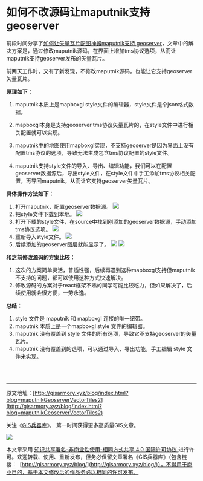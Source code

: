 # 如何不改源码让maputnik支持geoserver

前段时间分享了[如何让矢量瓦片配图神器maputnik支持 geoserver](http://gisarmory.xyz/blog/index.html?blog=maputnikGeoserverVectorTiles)，文章中的解决方案是，通过修改maputnik源码，在界面上增加tms协议选项，从而让maputnik支持geoserver发布的矢量瓦片。

前两天工作时，又有了新发现，不修改maputnik源码，也能让它支持geoserver矢量瓦片。

**原理如下：**

1. maputnik本质上是mapboxgl style文件的编辑器，style文件是个json格式数据。
2. mapboxgl本身是支持geoserver tms协议矢量瓦片的，在style文件中进行相关配置就可以实现。

3. maputnik中的地图使用mapboxgl实现，不支持geoserver是因为界面上没有配置tms协议的选项，导致无法生成包含tms协议配置的style文件。

4. maputnik支持style文件的导入、导出、编辑功能，我们可以在配置geoserver数据源后，导出style文件，在style文件中手工添加tms协议相关配置，再导回maputnik，从而让它支持geoserver矢量瓦片。


**具体操作方法如下：**

1. 打开maputnik，配置geoserver数据源。
   ![](http://blogimage.gisarmory.xyz/20210504150744.png?imageView2/0/interlace/1/q/75|watermark/2/text/R0lT5YW15Zmo5bqT/font/5b6u6L2v6ZuF6buR/fontsize/1000/fill/IzgzODM4Mw==/dissolve/80/gravity/SouthEast/dx/10/dy/10|imageslim)
2. 把style文件下载到本地。
   ![](http://blogimage.gisarmory.xyz/20210504150857.png?imageView2/0/interlace/1/q/75|watermark/2/text/R0lT5YW15Zmo5bqT/font/5b6u6L2v6ZuF6buR/fontsize/1000/fill/IzgzODM4Mw==/dissolve/80/gravity/SouthEast/dx/10/dy/10|imageslim)
3. 打开下载的style文件，在source中找到刚添加的geoserver数据源，手动添加tms协议选项。
   ![](C:\Users\xiaolei\AppData\Roaming\Typora\typora-user-images\image-20210504121550090.png?imageView2/0/interlace/1/q/75|watermark/2/text/R0lT5YW15Zmo5bqT/font/5b6u6L2v6ZuF6buR/fontsize/1000/fill/IzgzODM4Mw==/dissolve/80/gravity/SouthEast/dx/10/dy/10|imageslim)
4. 重新导入style文件。
   ![](C:\Users\xiaolei\AppData\Roaming\Typora\typora-user-images\image-20210504121726042.png?imageView2/0/interlace/1/q/75|watermark/2/text/R0lT5YW15Zmo5bqT/font/5b6u6L2v6ZuF6buR/fontsize/1000/fill/IzgzODM4Mw==/dissolve/80/gravity/SouthEast/dx/10/dy/10|imageslim)
5. 后续添加的geoserver图层就能显示了。
   ![](C:\Users\xiaolei\AppData\Roaming\Typora\typora-user-images\image-20210504150332187.png?imageView2/0/interlace/1/q/75|watermark/2/text/R0lT5YW15Zmo5bqT/font/5b6u6L2v6ZuF6buR/fontsize/1000/fill/IzgzODM4Mw==/dissolve/80/gravity/SouthEast/dx/10/dy/10|imageslim)
   ![](C:\Users\xiaolei\AppData\Roaming\Typora\typora-user-images\image-20210504150444734.png?imageView2/0/interlace/1/q/75|watermark/2/text/R0lT5YW15Zmo5bqT/font/5b6u6L2v6ZuF6buR/fontsize/1000/fill/IzgzODM4Mw==/dissolve/80/gravity/SouthEast/dx/10/dy/10|imageslim)

**和之前修改源码的方案比较：**

1. 这次的方案简单灵活，普适性强，后续再遇到这种mapboxgl支持但maputnik不支持的问题，都可以使用这种方式快速解决。
2. 修改源码的方案对于react框架不熟的同学可能比较吃力，但如果解决了，后续使用就会很方便，一劳永逸。

**总结：**

1. style 文件是 maputnik 和 mapboxgl 连接的唯一纽带。
2.  maputnik 本质上是一个mapboxgl style 文件的编辑器。
3. maputnik 没有覆盖到 style 文件的所有选项，导致它不支持geoserver的矢量瓦片。
4. maputnik 没有覆盖到的选项，可以通过导入、导出功能，手工编辑 style 文件来实现。

<br/>

<br/>

* * *

原文地址：[http://gisarmory.xyz/blog/index.html?blog=maputnikGeoserverVectorTiles2](http://gisarmory.xyz/blog/index.html?blog=maputnikGeoserverVectorTiles2)

关注《[GIS兵器库](http://gisarmory.xyz/blog/index.html?blog=wechat)》， 第一时间获得更多高质量GIS文章。

![](http://blogimage.gisarmory.xyz/20200923063756.png)

本文章采用 [知识共享署名-非商业性使用-相同方式共享 4.0 国际许可协议 ](https://creativecommons.org/licenses/by-nc-sa/4.0/deed.zh)进行许可。欢迎转载、使用、重新发布，但务必保留文章署名《GIS兵器库》（包含链接：  [http://gisarmory.xyz/blog/](http://gisarmory.xyz/blog/)），不得用于商业目的，基于本文修改后的作品务必以相同的许可发布。





